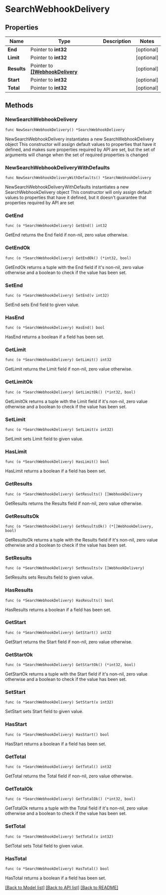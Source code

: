 # SearchWebhookDelivery

## Properties

Name | Type | Description | Notes
------------ | ------------- | ------------- | -------------
**End** | Pointer to **int32** |  | [optional] 
**Limit** | Pointer to **int32** |  | [optional] 
**Results** | Pointer to [**[]WebhookDelivery**](WebhookDelivery.md) |  | [optional] 
**Start** | Pointer to **int32** |  | [optional] 
**Total** | Pointer to **int32** |  | [optional] 

## Methods

### NewSearchWebhookDelivery

`func NewSearchWebhookDelivery() *SearchWebhookDelivery`

NewSearchWebhookDelivery instantiates a new SearchWebhookDelivery object
This constructor will assign default values to properties that have it defined,
and makes sure properties required by API are set, but the set of arguments
will change when the set of required properties is changed

### NewSearchWebhookDeliveryWithDefaults

`func NewSearchWebhookDeliveryWithDefaults() *SearchWebhookDelivery`

NewSearchWebhookDeliveryWithDefaults instantiates a new SearchWebhookDelivery object
This constructor will only assign default values to properties that have it defined,
but it doesn't guarantee that properties required by API are set

### GetEnd

`func (o *SearchWebhookDelivery) GetEnd() int32`

GetEnd returns the End field if non-nil, zero value otherwise.

### GetEndOk

`func (o *SearchWebhookDelivery) GetEndOk() (*int32, bool)`

GetEndOk returns a tuple with the End field if it's non-nil, zero value otherwise
and a boolean to check if the value has been set.

### SetEnd

`func (o *SearchWebhookDelivery) SetEnd(v int32)`

SetEnd sets End field to given value.

### HasEnd

`func (o *SearchWebhookDelivery) HasEnd() bool`

HasEnd returns a boolean if a field has been set.

### GetLimit

`func (o *SearchWebhookDelivery) GetLimit() int32`

GetLimit returns the Limit field if non-nil, zero value otherwise.

### GetLimitOk

`func (o *SearchWebhookDelivery) GetLimitOk() (*int32, bool)`

GetLimitOk returns a tuple with the Limit field if it's non-nil, zero value otherwise
and a boolean to check if the value has been set.

### SetLimit

`func (o *SearchWebhookDelivery) SetLimit(v int32)`

SetLimit sets Limit field to given value.

### HasLimit

`func (o *SearchWebhookDelivery) HasLimit() bool`

HasLimit returns a boolean if a field has been set.

### GetResults

`func (o *SearchWebhookDelivery) GetResults() []WebhookDelivery`

GetResults returns the Results field if non-nil, zero value otherwise.

### GetResultsOk

`func (o *SearchWebhookDelivery) GetResultsOk() (*[]WebhookDelivery, bool)`

GetResultsOk returns a tuple with the Results field if it's non-nil, zero value otherwise
and a boolean to check if the value has been set.

### SetResults

`func (o *SearchWebhookDelivery) SetResults(v []WebhookDelivery)`

SetResults sets Results field to given value.

### HasResults

`func (o *SearchWebhookDelivery) HasResults() bool`

HasResults returns a boolean if a field has been set.

### GetStart

`func (o *SearchWebhookDelivery) GetStart() int32`

GetStart returns the Start field if non-nil, zero value otherwise.

### GetStartOk

`func (o *SearchWebhookDelivery) GetStartOk() (*int32, bool)`

GetStartOk returns a tuple with the Start field if it's non-nil, zero value otherwise
and a boolean to check if the value has been set.

### SetStart

`func (o *SearchWebhookDelivery) SetStart(v int32)`

SetStart sets Start field to given value.

### HasStart

`func (o *SearchWebhookDelivery) HasStart() bool`

HasStart returns a boolean if a field has been set.

### GetTotal

`func (o *SearchWebhookDelivery) GetTotal() int32`

GetTotal returns the Total field if non-nil, zero value otherwise.

### GetTotalOk

`func (o *SearchWebhookDelivery) GetTotalOk() (*int32, bool)`

GetTotalOk returns a tuple with the Total field if it's non-nil, zero value otherwise
and a boolean to check if the value has been set.

### SetTotal

`func (o *SearchWebhookDelivery) SetTotal(v int32)`

SetTotal sets Total field to given value.

### HasTotal

`func (o *SearchWebhookDelivery) HasTotal() bool`

HasTotal returns a boolean if a field has been set.


[[Back to Model list]](../README.md#documentation-for-models) [[Back to API list]](../README.md#documentation-for-api-endpoints) [[Back to README]](../README.md)


